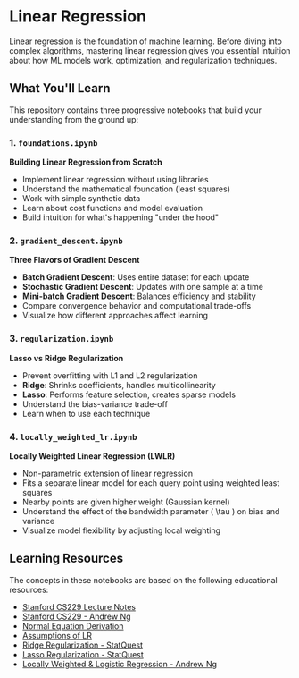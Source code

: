 # Linear Regression

Linear regression is the foundation of machine learning. Before diving into complex algorithms, mastering linear regression gives you essential intuition about how ML models work, optimization, and regularization techniques.

## What You'll Learn

This repository contains three progressive notebooks that build your understanding from the ground up:

### 1. `foundations.ipynb`
**Building Linear Regression from Scratch**
- Implement linear regression without using libraries
- Understand the mathematical foundation (least squares)
- Work with simple synthetic data
- Learn about cost functions and model evaluation
- Build intuition for what's happening "under the hood"

### 2. `gradient_descent.ipynb` 
**Three Flavors of Gradient Descent**
- **Batch Gradient Descent**: Uses entire dataset for each update
- **Stochastic Gradient Descent**: Updates with one sample at a time
- **Mini-batch Gradient Descent**: Balances efficiency and stability
- Compare convergence behavior and computational trade-offs
- Visualize how different approaches affect learning

### 3. `regularization.ipynb`
**Lasso vs Ridge Regularization**
- Prevent overfitting with L1 and L2 regularization
- **Ridge**: Shrinks coefficients, handles multicollinearity
- **Lasso**: Performs feature selection, creates sparse models
- Understand the bias-variance trade-off
- Learn when to use each technique

### 4. `locally_weighted_lr.ipynb`
**Locally Weighted Linear Regression (LWLR)**
- Non-parametric extension of linear regression
- Fits a separate linear model for each query point using weighted least squares
- Nearby points are given higher weight (Gaussian kernel)
- Understand the effect of the bandwidth parameter \( \tau \) on bias and variance
- Visualize model flexibility by adjusting local weighting

## Learning Resources

The concepts in these notebooks are based on the following educational resources:

- [Stanford CS229 Lecture Notes](https://cs229.stanford.edu/main_notes.pdf)
- [Stanford CS229 - Andrew Ng](https://www.youtube.com/watch?v=4b4MUYve_U8&t=4421s)
- [Normal Equation Derivation](https://www.youtube.com/watch?v=g8qF61P741w) 
- [Assumptions of LR](https://www.youtube.com/watch?v=sDrAoR17pNM&t=319s)
- [Ridge Regularization - StatQuest](https://www.youtube.com/watch?v=Q81RR3yKn30)
- [Lasso Regularization - StatQuest](https://www.youtube.com/watch?v=NGf0voTMlcs)
- [Locally Weighted & Logistic Regression - Andrew Ng](https://www.youtube.com/watch?v=het9HFqo1TQ)
